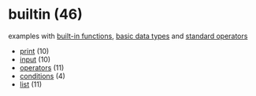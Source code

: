 # builtin (46)
examples with [built-in functions](https://docs.python.org/3/library/functions.html), [basic data types](https://realpython.com/python-data-types/) and [standard operators](https://docs.python.org/3/library/operator.html) 

+ [print](print/README.md) (10)
+ [input](input/README.md) (10)
+ [operators](operators/README.md) (11)
+ [conditions](conditions/README.md) (4)
+ [list](list/README.md) (11)